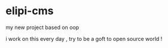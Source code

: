 elipi-cms
=========

my new project based on oop


i work on this every day , try to be a goft to open source world !



